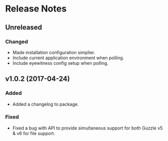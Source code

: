 # Release Notes

## Unreleased

### Changed
- Made installation configuration simplier.
- Include current application environment when polling.
- Include eyewitness config setup when polling.


## v1.0.2 (2017-04-24)

### Added
- Added a changelog to package.

### Fixed
- Fixed a bug with API to provide simultaneous support for both Guzzle v5 & v6 for file support.
